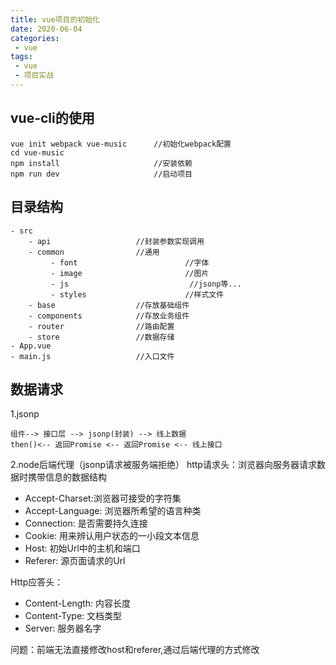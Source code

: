 ```yaml
---
title: vue项目的初始化
date: 2020-06-04
categories:
 - vue
tags:
 - vue
 - 项目实战
---
```


## vue-cli的使用
````
vue init webpack vue-music      //初始化webpack配置
cd vue-music
npm install                     //安装依赖
npm run dev                     //启动项目
````

## 目录结构
````
- src
    - api                   //封装参数实现调用
    - common                //通用
         - font                        //字体
         - image                       //图片
         - js                           //jsonp等...
         - styles                      //样式文件
    - base                  //存放基础组件
    - components            //存放业务组件
    - router                //路由配置
    - store                 //数据存储
- App.vue
- main.js                   //入口文件
````

## 数据请求
1.jsonp
````
组件--> 接口层 --> jsonp(封装) --> 线上数据
then()<-- 返回Promise <-- 返回Promise <-- 线上接口
````

2.node后端代理（jsonp请求被服务端拒绝）
http请求头：浏览器向服务器请求数据时携带信息的数据结构
- Accept-Charset:浏览器可接受的字符集
- Accept-Language: 浏览器所希望的语言种类
- Connection: 是否需要持久连接
- Cookie: 用来辨认用户状态的一小段文本信息
- Host: 初始Url中的主机和端口
- Referer: 源页面请求的Url

Http应答头：
- Content-Length: 内容长度
- Content-Type: 文档类型
- Server: 服务器名字

问题：前端无法直接修改host和referer,通过后端代理的方式修改
